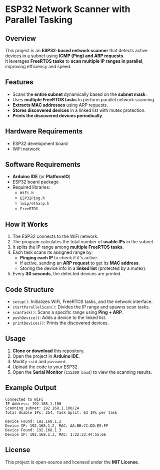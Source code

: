 # ESP32 Network Scanner with Parallel Tasking

## Overview
This project is an **ESP32-based network scanner** that detects active devices in a subnet using **ICMP (Ping) and ARP requests**.  
It leverages **FreeRTOS tasks** to **scan multiple IP ranges in parallel**, improving efficiency and speed.

## Features
- Scans the **entire subnet** dynamically based on the **subnet mask**.
- Uses **multiple FreeRTOS tasks** to perform parallel network scanning.
- **Extracts MAC addresses** using ARP requests.
- **Stores discovered devices** in a linked list with mutex protection.
- **Prints the discovered devices periodically**.

## Hardware Requirements
- ESP32 development board
- WiFi network

## Software Requirements
- **Arduino IDE** (or **PlatformIO**)
- ESP32 board package
- Required libraries:
  - `WiFi.h`
  - `ESP32Ping.h`
  - `lwip/etharp.h`
  - `FreeRTOS`

## How It Works
1. The ESP32 connects to the WiFi network.
2. The program calculates the total number of **usable IPs** in the subnet.
3. It splits the IP range among **multiple FreeRTOS tasks**.
4. Each task scans its assigned range by:
   - **Pinging each IP** to check if it's active.
   - If active, sending an **ARP request** to get its **MAC address**.
   - Storing the device info in a **linked list** (protected by a mutex).
5. Every **30 seconds**, the detected devices are printed.

## Code Structure
- `setup()`: Initializes WiFi, FreeRTOS tasks, and the network interface.
- `startParallelScan()`: Divides the IP range and spawns scan tasks.
- `scanTask()`: Scans a specific range using **Ping + ARP**.
- `pushDevice()`: Adds a device to the linked list.
- `printDevices()`: Prints the discovered devices.

## Usage
1. **Clone or download** this repository.
2. Open the project in **Arduino IDE**.
3. Modify `ssid` and `password`.
4. Upload the code to your ESP32.
5. Open the **Serial Monitor** (`115200 baud`) to view the scanning results.

## Example Output
```
Connected to WiFi 
IP Address: 192.168.1.100
Scanning subnet: 192.168.1.100/24 
Total Usable IPs: 254, Task Split: 63 IPs per task

Device Found: 192.168.1.2 
Device IP: 192.168.1.2, MAC: AA:BB:CC:DD:EE:FF 
Device Found: 192.168.1.3 
Device IP: 192.168.1.3, MAC: 1:22:33:44:55:66
```

## License
This project is open-source and licensed under the **MIT License**.
